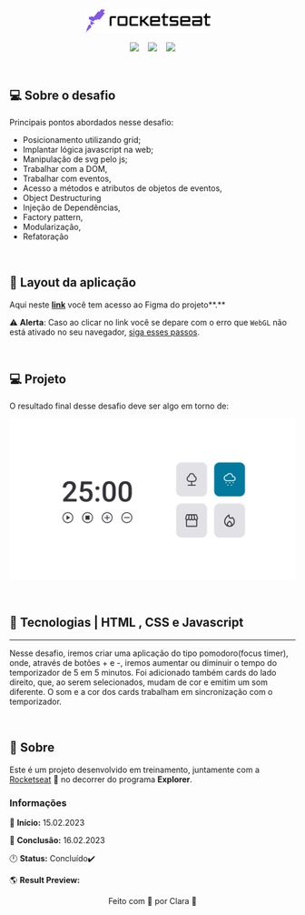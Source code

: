 <div align="center">
<img width="220px" src="https://raw.githubusercontent.com/Rocketseat/awesome/master/assets/logo_rocketseat.png" alt="">&nbsp;&nbsp;&nbsp;
<img width="150px" src="https://www.rocketseat.com.br/_next/image?url=%2Fassets%2Flogos%2Fexplorer.svg&w=256&q=75"  alt="">
<br>
<p align="center">
<img src="https://img.shields.io/github/last-commit/Clara-Pacheco/FocusTimer2.0"/>&nbsp;&nbsp;&nbsp;
<img src="https://img.shields.io/github/repo-size/Clara-Pacheco/FocusTimer2.0"/>&nbsp;&nbsp;&nbsp;
<img src="https://img.shields.io/github/languages/count/Clara-Pacheco/FocusTimer2.0"/>
</p>
</div>

<br>

## 💻 Sobre o desafio

Principais pontos abordados nesse desafio:

- Posicionamento utilizando grid;
- Implantar lógica javascript na web;
- Manipulação de svg pelo js;
- Trabalhar com a DOM,
- Trabalhar com eventos,
- Acesso a métodos e atributos de objetos de eventos,
- Object Destructuring
- Injeção de Dependências,
- Factory pattern,
- Modularização,
- Refatoração

<br>

## 📕 Layout da aplicação  

Aqui neste **[link](https://www.figma.com/file/5A3JsCkQFfg0qtX1aNQ0II/Stage-05---Focus-Timer-2.0-(Copy)?node-id=0%3A4&t=aTRSd4Gq0ZzOrP9k-0)**  você tem acesso ao Figma do projeto**.** 

⚠️ **Alerta**: Caso ao clicar no link você se depare com o erro que `WebGL` não está ativado no seu navegador, [siga esses passos](https://help.figma.com/hc/en-us/articles/360039828614#Enable_WebGL).  

<br>

## 💻 Projeto

O resultado final desse desafio deve ser algo em torno de:

![Project´s preview](https://github.com/Clara-Pacheco/FocusTimer2.0/blob/main/assets/project-preview/FocusTimer.png)  

<br>

## 🧪 Tecnologias | HTML , CSS e Javascript
---
Nesse desafio, iremos criar uma aplicação do tipo pomodoro(focus timer), onde, através de botões + e -, iremos aumentar ou diminuir o tempo do temporizador de 5 em 5 minutos. Foi adicionado também cards do lado direito, que, ao serem selecionados, mudam de cor e emitim um som diferente. O som e a cor dos cards trabalham em sincronização com o temporizador.  

<br>

##  📕 Sobre  

<p>Este é um projeto desenvolvido em treinamento, juntamente com a 
<a  href="https://www.rocketseat.com.br">Rocketseat</a> 🚀  
no decorrer do programa <b>Explorer</b>.  

<br>

### Informações  

📅 **Início:** 15.02.2023

📅 **Conclusão:** 16.02.2023

🕛 **Status:** Concluído✔️

🌎 **Result Preview:** 

<div align="center">
Feito com 💜 por Clara 🚀
</div>
</p>